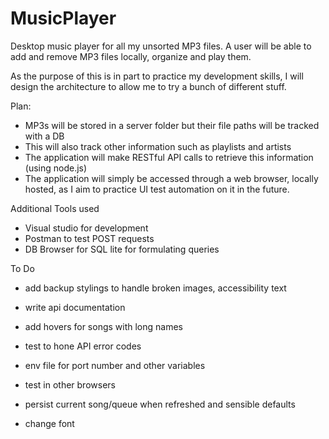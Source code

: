# MusicPlayer
Desktop music player for all my unsorted MP3 files. A user will be able to add and remove MP3 files locally, organize and play them.

As the purpose of this is in part to practice my development skills, I will design the architecture to allow me to try a bunch of different stuff.

Plan:
- MP3s will be stored in a server folder but their file paths will be tracked with a DB 
- This will also track other information such as playlists and artists
- The application will make RESTful API calls to retrieve this information (using node.js)
- The application will simply be accessed through a web browser, locally hosted, as I aim to practice UI test automation on it in the future.


Additional Tools used
- Visual studio for development
- Postman to test POST requests
- DB Browser for SQL lite for formulating queries

To Do
- add backup stylings to handle broken images, accessibility text
- write api documentation
- add hovers for songs with long names
- test to hone API error codes
- env file for port number and other variables
- test in other browsers
- persist current song/queue when refreshed and sensible defaults

- change font